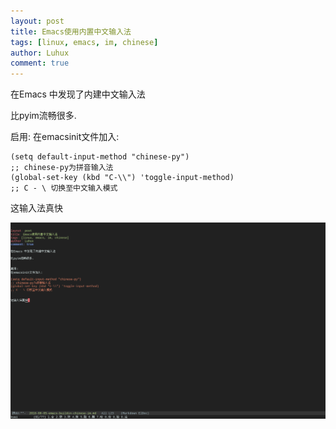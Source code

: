 ```yaml
---
layout: post
title: Emacs使用内置中文输入法
tags: [linux, emacs, im, chinese]
author: Luhux
comment: true
---
```


在Emacs 中发现了内建中文输入法

比pyim流畅很多.

启用:
在emacsinit文件加入:
```
(setq default-input-method "chinese-py")
;; chinese-py为拼音输入法
(global-set-key (kbd "C-\\") 'toggle-input-method)
;; C - \ 切换至中文输入模式
```

这输入法真快

![EmacsBuildinchineseim](https://raw.githubusercontent.com/luhux/images/master/Emacs-buildin-im.png)
